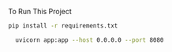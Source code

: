 To Run This Project
```bash
pip install -r requirements.txt
```

```bash
  uvicorn app:app --host 0.0.0.0 --port 8080
```
